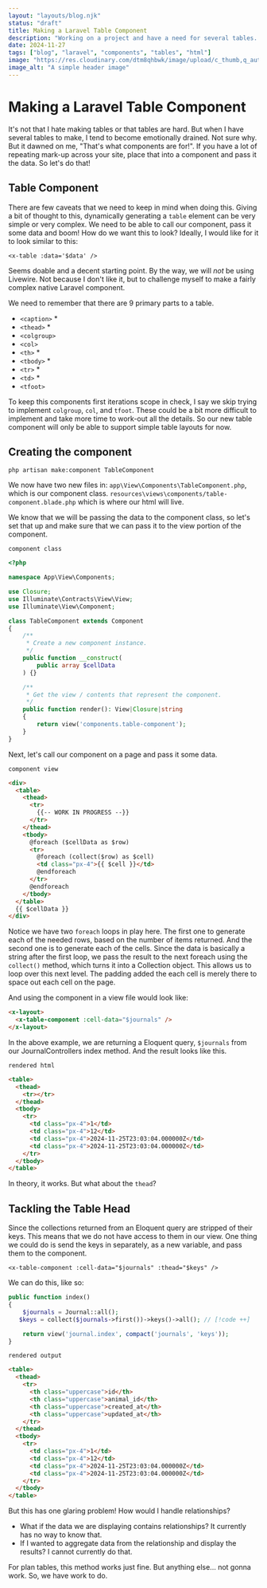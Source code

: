 ```yaml
---
layout: "layouts/blog.njk"
status: "draft"
title: Making a Laravel Table Component
description: "Working on a project and have a need for several tables. So I wanted to see if I could make a component, using Laravel Blade only, to generate the table for me after passing it the results of a Eloquent query."
date: 2024-11-27
tags: ["blog", "laravel", "components", "tables", "html"]
image: "https://res.cloudinary.com/dtm8qhbwk/image/upload/c_thumb,q_auto,g_face,f_auto,w_200/v1720813596/blog/stock/nasa--hI5dX2ObAs-unsplash_vk2jwn.webp"
image_alt: "A simple header image"
---
```


# Making a Laravel Table Component

It's not that I hate making tables or that tables are hard. But when I have several tables to make, I tend to become emotionally drained. Not sure why. But it dawned on me, "That's what components are for!". If you have a lot of repeating mark-up across your site, place that into a component and pass it the data. So let's do that!

## Table Component

There are few caveats that we need to keep in mind when doing this. Giving a bit of thought to this, dynamically generating a `table` element can be very simple or very complex. We need to be able to call our component, pass it some data and boom! How do we want this to look? Ideally, I would like for it to look similar to this:

`<x-table :data='$data' />`

Seems doable and a decent starting point. By the way, we will _not_ be using Livewire. Not because I don't like it, but to challenge myself to make a fairly complex native Laravel component.

We need to remember that there are 9 primary parts to a table.

- `<caption>` \*
- `<thead>` \*
- `<colgroup>`
- `<col>`
- `<th>` \*
- `<tbody>` \*
- `<tr>` \*
- `<td>` \*
- `<tfoot>`

To keep this components first iterations scope in check, I say we skip trying to implement `colgroup`, `col`, and `tfoot`. These could be a bit more difficult to implement and take more time to work-out all the details. So our new table component will only be able to support simple table layouts for now.

## Creating the component

`php artisan make:component TableComponent`

We now have two new files in:
`app\View\Components\TableComponent.php`, which is our component class.
`resources\views\components/table-component.blade.php` which is where our html will live.

We know that we will be passing the data to the component class, so let's set that up and make sure that we can pass it to the view portion of the component.

`component class`

```php
<?php

namespace App\View\Components;

use Closure;
use Illuminate\Contracts\View\View;
use Illuminate\View\Component;

class TableComponent extends Component
{
    /**
     * Create a new component instance.
     */
    public function __construct(
        public array $cellData
    ) {}

    /**
     * Get the view / contents that represent the component.
     */
    public function render(): View|Closure|string
    {
        return view('components.table-component');
    }
}
```

Next, let's call our component on a page and pass it some data.

`component view`

```html
<div>
  <table>
    <thead>
      <tr>
        {{-- WORK IN PROGRESS --}}
      </tr>
    </thead>
    <tbody>
      @foreach ($cellData as $row)
      <tr>
        @foreach (collect($row) as $cell)
        <td class="px-4">{{ $cell }}</td>
        @endforeach
      </tr>
      @endforeach
    </tbody>
  </table>
  {{ $cellData }}
</div>
```

Notice we have two `foreach` loops in play here. The first one to generate each of the needed rows, based on the number of items returned. And the second one is to generate each of the cells. Since the data is basically a string after the first loop, we pass the result to the next foreach using the `collect()` method, which turns it into a Collection object. This allows us to loop over this next level. The padding added the each cell is merely there to space out each cell on the page.

And using the component in a view file would look like:

```html
<x-layout>
  <x-table-component :cell-data="$journals" />
</x-layout>
```

In the above example, we are returning a Eloquent query, `$journals` from our JournalControllers index method. And the result looks like this.

`rendered html`

```html
<table>
  <thead>
    <tr></tr>
  </thead>
  <tbody>
    <tr>
      <td class="px-4">1</td>
      <td class="px-4">12</td>
      <td class="px-4">2024-11-25T23:03:04.000000Z</td>
      <td class="px-4">2024-11-25T23:03:04.000000Z</td>
    </tr>
  </tbody>
</table>
```

In theory, it works. But what about the `thead`?

## Tackling the Table Head

Since the collections returned from an Eloquent query are stripped of their keys. This means that we do not have access to them in our view. One thing we could do is send the keys in separately, as a new variable, and pass them to the component.

`<x-table-component :cell-data="$journals" :thead="$keys" />`

We can do this, like so:

```php
public function index()
{
    $journals = Journal::all();
   $keys = collect($journals->first())->keys()->all(); // [!code ++]

    return view('journal.index', compact('journals', 'keys'));
}
```

`rendered output`

```html
<table>
  <thead>
    <tr>
      <th class="uppercase">id</th>
      <th class="uppercase">animal_id</th>
      <th class="uppercase">created_at</th>
      <th class="uppercase">updated_at</th>
    </tr>
  </thead>
  <tbody>
    <tr>
      <td class="px-4">1</td>
      <td class="px-4">12</td>
      <td class="px-4">2024-11-25T23:03:04.000000Z</td>
      <td class="px-4">2024-11-25T23:03:04.000000Z</td>
    </tr>
  </tbody>
</table>
```

But this has one glaring problem! How would I handle relationships?

- What if the data we are displaying contains relationships? It currently has no way to know that.
- If I wanted to aggregate data from the relationship and display the results? I cannot currently do that.

For plan tables, this method works just fine. But anything else... not gonna work. So, we have work to do.
